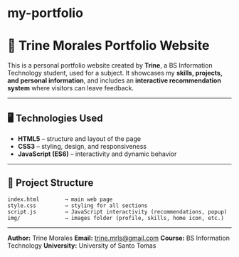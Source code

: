 # my-portfolio
# 🌸 Trine Morales Portfolio Website 

This is a personal portfolio website created by **Trine**, a BS Information Technology student, used for a subject.
It showcases my **skills, projects, and personal information**, and includes an **interactive recommendation system** where visitors can leave feedback.

---

## 🖥️ Technologies Used

* **HTML5** – structure and layout of the page
* **CSS3** – styling, design, and responsiveness
* **JavaScript (ES6)** – interactivity and dynamic behavior

---

## 📁 Project Structure

```
index.html        → main web page  
style.css         → styling for all sections  
script.js         → JavaScript interactivity (recommendations, popup)  
img/              → images folder (profile, skills, home icon, etc.)
```
---

**Author:** Trine Morales
**Email:** [trine.mrls@gmail.com](mailto:trine.mrls@gmail.com)
**Course:** BS Information Technology
**University:** University of Santo Tomas
